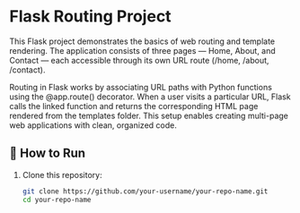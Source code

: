 # Flask Routing Project

This Flask project demonstrates the basics of web routing and template rendering. The application consists of three pages — Home, About, and Contact — each accessible through its own URL route (/home, /about, /contact).

Routing in Flask works by associating URL paths with Python functions using the @app.route() decorator. When a user visits a particular URL, Flask calls the linked function and returns the corresponding HTML page rendered from the templates folder. This setup enables creating multi-page web applications with clean, organized code.

## 🚀 How to Run

1. Clone this repository:
   ```bash
   git clone https://github.com/your-username/your-repo-name.git
   cd your-repo-name
